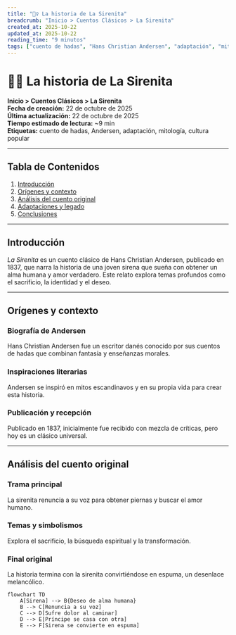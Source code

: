 ```yaml
---
title: "🧜‍♀️ La historia de La Sirenita"
breadcrumb: "Inicio > Cuentos Clásicos > La Sirenita"
created_at: 2025-10-22
updated_at: 2025-10-22
reading_time: "9 minutos"
tags: ["cuento de hadas", "Hans Christian Andersen", "adaptación", "mitología", "cultura popular"]
---
```


# 🧜‍♀️ La historia de La Sirenita

**Inicio > Cuentos Clásicos > La Sirenita**  
**Fecha de creación:** 22 de octubre de 2025  
**Última actualización:** 22 de octubre de 2025  
**Tiempo estimado de lectura:** ~9 min  
**Etiquetas:** cuento de hadas, Andersen, adaptación, mitología, cultura popular

---

## Tabla de Contenidos

1. [Introducción](#introducción)  
2. [Orígenes y contexto](#orígenes-y-contexto)  
3. [Análisis del cuento original](#análisis-del-cuento-original)  
4. [Adaptaciones y legado](#adaptaciones-y-legado)  
5. [Conclusiones](#conclusiones)

---

## Introducción

*La Sirenita* es un cuento clásico de Hans Christian Andersen, publicado en 1837, que narra la historia de una joven sirena que sueña con obtener un alma humana y amor verdadero. Este relato explora temas profundos como el sacrificio, la identidad y el deseo.

---

## Orígenes y contexto

### Biografía de Andersen

Hans Christian Andersen fue un escritor danés conocido por sus cuentos de hadas que combinan fantasía y enseñanzas morales.

### Inspiraciones literarias

Andersen se inspiró en mitos escandinavos y en su propia vida para crear esta historia.

### Publicación y recepción

Publicado en 1837, inicialmente fue recibido con mezcla de críticas, pero hoy es un clásico universal.

---

## Análisis del cuento original

### Trama principal

La sirenita renuncia a su voz para obtener piernas y buscar el amor humano.

### Temas y simbolismos

Explora el sacrificio, la búsqueda espiritual y la transformación.

### Final original

La historia termina con la sirenita convirtiéndose en espuma, un desenlace melancólico.

```mermaid
flowchart TD
    A[Sirena] --> B{Deseo de alma humana}
    B --> C[Renuncia a su voz]
    C --> D[Sufre dolor al caminar]
    D --> E[Príncipe se casa con otra]
    E --> F[Sirena se convierte en espuma]
